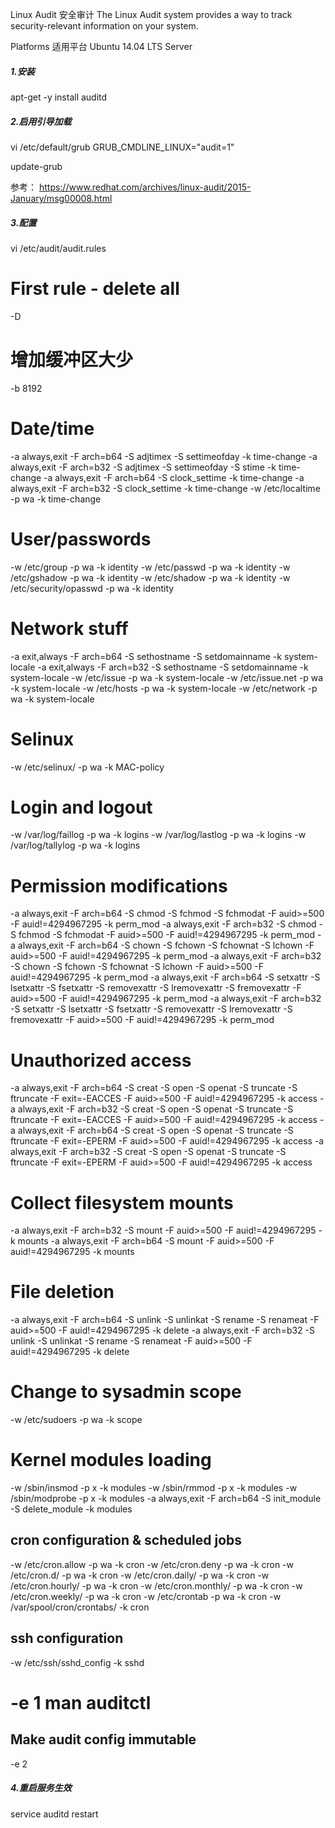 Linux Audit  安全审计
The Linux Audit system provides a way to track security-relevant information on your system. 

Platforms 适用平台
	Ubuntu 14.04 LTS Server

##### 1.安装
apt-get -y install auditd

##### 2.启用引导加载
vi /etc/default/grub
GRUB_CMDLINE_LINUX="audit=1"

update-grub

参考：
https://www.redhat.com/archives/linux-audit/2015-January/msg00008.html

##### 3.配置
vi /etc/audit/audit.rules

# First rule - delete all
-D

# 增加缓冲区大少
-b 8192

# Date/time
-a always,exit -F arch=b64 -S adjtimex -S settimeofday -k time-change
-a always,exit -F arch=b32 -S adjtimex -S settimeofday -S stime -k time-change
-a always,exit -F arch=b64 -S clock_settime -k time-change
-a always,exit -F arch=b32 -S clock_settime -k time-change
-w /etc/localtime -p wa -k time-change

# User/passwords
-w /etc/group -p wa -k identity
-w /etc/passwd -p wa -k identity
-w /etc/gshadow -p wa -k identity
-w /etc/shadow -p wa -k identity
-w /etc/security/opasswd -p wa -k identity

# Network stuff
-a exit,always -F arch=b64 -S sethostname -S setdomainname -k system-locale
-a exit,always -F arch=b32 -S sethostname -S setdomainname -k system-locale
-w /etc/issue -p wa -k system-locale
-w /etc/issue.net -p wa -k system-locale
-w /etc/hosts -p wa -k system-locale
-w /etc/network -p wa -k system-locale

# Selinux
-w /etc/selinux/ -p wa -k MAC-policy

# Login and logout
-w /var/log/faillog -p wa -k logins
-w /var/log/lastlog -p wa -k logins
-w /var/log/tallylog -p wa -k logins

# Permission modifications
-a always,exit -F arch=b64 -S chmod -S fchmod -S fchmodat -F auid>=500 -F auid!=4294967295 -k perm_mod
-a always,exit -F arch=b32 -S chmod -S fchmod -S fchmodat -F auid>=500 -F auid!=4294967295 -k perm_mod
-a always,exit -F arch=b64 -S chown -S fchown -S fchownat -S lchown -F auid>=500 -F auid!=4294967295 -k perm_mod
-a always,exit -F arch=b32 -S chown -S fchown -S fchownat -S lchown -F auid>=500 -F auid!=4294967295 -k perm_mod
-a always,exit -F arch=b64 -S setxattr -S lsetxattr -S fsetxattr -S removexattr -S lremovexattr -S fremovexattr -F auid>=500 -F auid!=4294967295 -k perm_mod
-a always,exit -F arch=b32 -S setxattr -S lsetxattr -S fsetxattr -S removexattr -S lremovexattr -S fremovexattr -F auid>=500 -F auid!=4294967295 -k perm_mod

# Unauthorized access
-a always,exit -F arch=b64 -S creat -S open -S openat -S truncate -S ftruncate -F exit=-EACCES -F auid>=500 -F auid!=4294967295 -k access
-a always,exit -F arch=b32 -S creat -S open -S openat -S truncate -S ftruncate -F exit=-EACCES -F auid>=500 -F auid!=4294967295 -k access
-a always,exit -F arch=b64 -S creat -S open -S openat -S truncate -S ftruncate -F exit=-EPERM -F auid>=500 -F auid!=4294967295 -k access
-a always,exit -F arch=b32 -S creat -S open -S openat -S truncate -S ftruncate -F exit=-EPERM -F auid>=500 -F auid!=4294967295 -k access

# Collect filesystem mounts
-a always,exit -F arch=b32 -S mount -F auid>=500 -F auid!=4294967295 -k mounts
-a always,exit -F arch=b64 -S mount -F auid>=500 -F auid!=4294967295 -k mounts

# File deletion
-a always,exit -F arch=b64 -S unlink -S unlinkat -S rename -S renameat -F auid>=500 -F auid!=4294967295 -k delete
-a always,exit -F arch=b32 -S unlink -S unlinkat -S rename -S renameat -F auid>=500 -F auid!=4294967295 -k delete

# Change to sysadmin scope
-w /etc/sudoers -p wa -k scope

# Kernel modules loading
-w /sbin/insmod -p x -k modules
-w /sbin/rmmod -p x -k modules
-w /sbin/modprobe -p x -k modules
-a always,exit -F arch=b64 -S init_module -S delete_module -k modules

## cron configuration & scheduled jobs
-w /etc/cron.allow -p wa -k cron
-w /etc/cron.deny -p wa -k cron
-w /etc/cron.d/ -p wa -k cron
-w /etc/cron.daily/ -p wa -k cron
-w /etc/cron.hourly/ -p wa -k cron
-w /etc/cron.monthly/ -p wa -k cron
-w /etc/cron.weekly/ -p wa -k cron
-w /etc/crontab -p wa -k cron
-w /var/spool/cron/crontabs/ -k cron

## ssh configuration
-w /etc/ssh/sshd_config -k sshd

# -e 1 man auditctl

## Make audit config immutable
-e 2

##### 4.重启服务生效
service auditd restart



